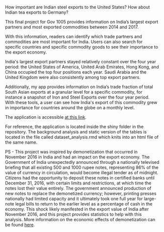 How important are Indian steel exports to the United States? How about Indian tea exports to Germany?

This final project for Gov 1005 provides information on India’s largest export partners and most exported commodities between 2014 and 2017. 

With this information, readers can identify which trade partners and commodities are most important for India. Users can also search for specific countries and specific commodity goods to see their importance to the export economy. 

India's largest export partners stayed relatively constant over the four year period: the United States of America, United Arab Emirates, Hong Kong, and China occupied the top four positions each year. Saudi Arabia and the United Kingdom were also consistently among top export partners.

Additionally, my app provides information on India’s trade fraction of total South Asian exports at a granular level for a specific commodity, for instance a snapshot of Iron and Steel Exports over the four year period. With these tools, a user can see how India's export of this commodity grew in importance for countries around the globe on a monthly level. 

The application is accessible [at this link](https://ranban.shinyapps.io/Shiny/).

For reference, the application is located inside the shiny folder in the repository. The background analysis and static version of the tables is located in the file called dataset_analysis.rmd which knits into an html file of the same name. 

PS - This project was inspired by demonetization that occurred in November 2016 in India and had an impact on the export economy. The Government of India unexpectedly announced through a nationally televised briefing that all existing 500 and 1000 rupee notes, representing 86% of the value of currency in circulation, would become illegal tender as of midnight. Citizens had the opportunity to deposit these notes in certified banks until December 31, 2016, with certain limits and restrictions, at which time the notes lost their value entirely. The government announced production of new notes to replace the demonetized currency; however, printing presses nationally had limited capacity and it ultimately took one full year for large-note legal bills to return to the earlier level as a percentage of cash in the economy. This shock likely manifested in the export value of India after November 2016, and this project provides statistics to help with this analysis. More information on the economic effects of demonetization can be found [here](https://econ.st/2DYSmSf).
